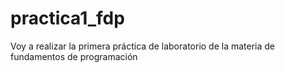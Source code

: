 # practica1_fdp
Voy a realizar la primera práctica de laboratorio de la materia de fundamentos de programación
